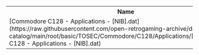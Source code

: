 <table>
<tr><th>Name</th><th>Size</th></tr>
<tr><td>
[Commodore C128 - Applications - [NIB].dat](https://raw.githubusercontent.com/open-retrogaming-archive/dat-catalog/main/root/basic/TOSEC/Commodore/C128/Applications/[NIB]/Commodore C128 - Applications - [NIB].dat)
</td><td>16069</td></tr>
</table>
